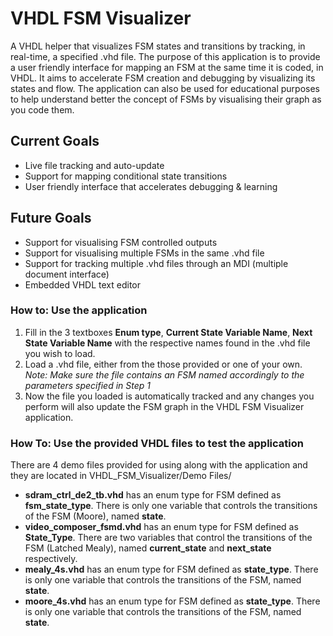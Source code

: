 # VHDL FSM Visualizer
A VHDL helper that visualizes FSM states and transitions by tracking, in real-time, a specified .vhd file. The purpose of this application is to provide a user friendly interface for mapping an FSM at the same time it is coded, in VHDL. It aims to accelerate FSM creation and debugging by visualizing its states and flow. The application can also be used for educational purposes to help understand better the concept of FSMs by visualising their graph as you code them.

## Current Goals
* Live file tracking and auto-update
*	Support for mapping conditional state transitions
* User friendly interface that accelerates debugging & learning

## Future Goals
* Support for visualising FSM controlled outputs
*	Support for visualising multiple FSMs in the same .vhd file
* Support for tracking multiple .vhd files through an MDI (multiple document interface)
* Embedded VHDL text editor

### How to: Use the application
1. Fill in the 3 textboxes **Enum type**, **Current State Variable Name**, **Next State Variable Name** with the respective names found in the .vhd file you wish to load.
2. Load a .vhd file, either from the those provided or one of your own. 
*Note: Make sure the file contains an FSM named accordingly to the parameters specified in Step 1*
3. Now the file you loaded is automatically tracked and any changes you perform will also update the FSM graph in the VHDL FSM Visualizer application.

### How To: Use the provided VHDL files to test the application
There are 4 demo files provided for using along with the application and they are located in VHDL_FSM_Visualizer/Demo Files/

* **sdram_ctrl_de2_tb.vhd** has an enum type for FSM defined as **fsm_state_type**. There is only one variable that controls the transitions of the FSM (Moore), named **state**.
* **video_composer_fsmd.vhd** has an enum type for FSM defined as **State_Type**. There are two variables that control the transitions of the FSM (Latched Mealy), named **current_state** and **next_state** respectively.
* **mealy_4s.vhd** has an enum type for FSM defined as **state_type**. There is only one variable that controls the transitions of the FSM, named **state**.
* **moore_4s.vhd** has an enum type for FSM defined as **state_type**. There is only one variable that controls the transitions of the FSM, named **state**.
